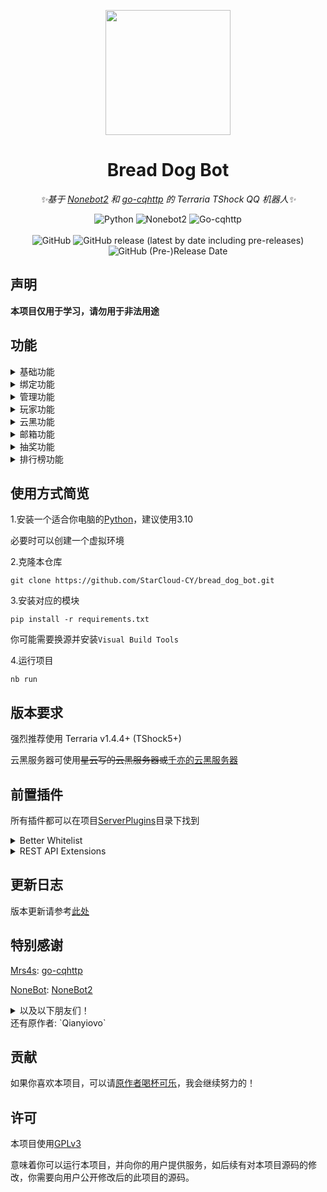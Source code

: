 <p align="center">
    <img src="logo.jpg" width="200px" height="200px">
</p>

<div align="center">

# Bread Dog Bot

_✨基于 [Nonebot2](https://github.com/nonebot/nonebot2) 和 [go-cqhttp](https://github.com/Mrs4s/go-cqhttp) 的 Terraria TShock QQ 机器人✨_

![Python](https://img.shields.io/badge/python-3.8.6%2B-blue)
![Nonebot2](https://img.shields.io/badge/nonebot-2.0.0-yellow)
![Go-cqhttp](https://img.shields.io/badge/go--cqhttp-1.0.0-red)
<br/>    
![GitHub](https://img.shields.io/github/license/Qianyiovo/bread_dog_bot)
![GitHub release (latest by date including pre-releases)](https://img.shields.io/github/v/release/Qianyiovo/bread_dog_bot?include_prereleases)
![GitHub (Pre-)Release Date](https://img.shields.io/github/release-date-pre/Qianyiovo/bread_dog_bot)


</div>

## 声明

**本项目仅用于学习，请勿用于非法用途**


## 功能

<details>
<summary>基础功能</summary>


+ 添加服务器
+ 删除服务器
+ 重置服务器列表
+ 服务器列表
+ 在线
+ 执行
+ 发送
+ 进度
</details>

<details>
<summary>绑定功能</summary>


+ 添加白名单
+ 删除白名单
+ 改绑白名单
+ 自删白名单
+ 查询白名单
+ 查询服白名单
+ 重置白名单列表
</details>

<details>
<summary>管理功能</summary>


+ 添加管理员
+ 删除管理员
+ 管理员列表
</details>

<details>
<summary>玩家功能</summary>


+ 签到
+ 添加金币
+ 扣除金币
+ 设置金币
+ 玩家信息
+ 玩家背包
</details>

<details>
<summary>云黑功能</summary>


+ 云黑检测
+ 云黑信息
+ 添加云黑
+ 删除云黑
</details>

<details>
<summary>邮箱功能</summary>


+ 玩家邮箱
+ 添加邮件
+ 删除邮件
+ 发送邮件
+ 领取邮件
+ 回收邮件
</details>

<details>
<summary>抽奖功能</summary>


+ 随机抽奖
+ 奖池列表
+ 奖池
+ 添加奖池
+ 删除奖池
+ 添加奖池物品
+ 删除奖池物品
+ 奖池抽奖
</details>

<details>
<summary>排行榜功能</summary>


+ coming soon...
</details>


## 使用方式简览
1.安装一个适合你电脑的[Python](https://www.python.org)，建议使用3.10

必要时可以创建一个虚拟环境

2.克隆本仓库

```shell
git clone https://github.com/StarCloud-CY/bread_dog_bot.git
```

3.安装对应的模块

```shell
pip install -r requirements.txt
```

你可能需要换源并安装`Visual Build Tools`

4.运行项目

```shell
nb run
```


## 版本要求
强烈推荐使用 Terraria v1.4.4+ (TShock5+)

云黑服务器可使用~~星云写的云黑服务器或~~[千亦的云黑服务器](https://github.com/Qianyiovo/bread_dog_blacklist_system)


## 前置插件

所有插件都可以在项目[ServerPlugins](https://github.com/Qianyiovo/bread_dog_bot/tree/main/ServerPlugins)目录下找到

<details>
<summary>Better Whitelist</summary>

**必备插件**

更好的白名单


</details>

<details>
<summary>REST API Extensions</summary>

**可选插件**

扩展了 REST API，可以获取玩家的背包、进度等信息

以下功能需要安装此插件才能正常使用
+ 玩家背包
+ 进度
</details>


## 更新日志
版本更新请参考[此处](change_log.md)


## 特别感谢

[Mrs4s](https://github.com/Mrs4s): [go-cqhttp](https://github.com/Mrs4s/go-cqhttp)

[NoneBot](https://github.com/nonebot): [NoneBot2](https://github.com/nonebot/nonebot2)

<details>
<summary>以及以下朋友们！</summary>


+ BestATong 88.00 CNY
+ 迅猛龙 20.00 CNY
+ 问心 50.00 CNY

</details>
还有原作者: `Qianyiovo`

## 贡献

如果你喜欢本项目，可以请[原作者喝杯可乐](https://afdian.net/@qianyiovo)，我会继续努力的！


## 许可

本项目使用[GPLv3](https://www.gnu.org/licenses/gpl-3.0.html)

意味着你可以运行本项目，并向你的用户提供服务，如后续有对本项目源码的修改，你需要向用户公开修改后的此项目的源码。
